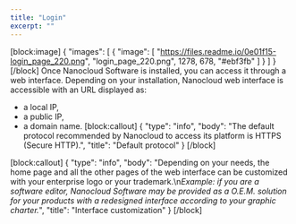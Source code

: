 ```yaml
---
title: "Login"
excerpt: ""
---
```

[block:image]
{
  "images": [
    {
      "image": [
        "https://files.readme.io/0e01f15-login_page_220.png",
        "login_page_220.png",
        1278,
        678,
        "#ebf3fb"
      ]
    }
  ]
}
[/block]
Once Nanocloud Software is installed, you can access it through a web interface. Depending on your installation, Nanocloud web interface is accessible with an URL displayed as:
  * a local IP,
  * a public IP,
  * a domain name. 
[block:callout]
{
  "type": "info",
  "body": "The default protocol recommended by Nanocloud to access its platform is HTTPS (Secure HTTP).",
  "title": "Default protocol"
}
[/block]

[block:callout]
{
  "type": "info",
  "body": "Depending on your needs, the home page and all the other pages of the web interface can be customized with your enterprise logo or your trademark.\n*Example: if you are a software editor, Nanocloud Software may be provided as a O.E.M. solution for your products with a redesigned interface according to your graphic charter.*",
  "title": "Interface customization"
}
[/block]